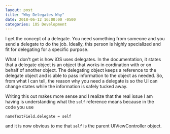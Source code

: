 ```yaml
---
layout: post
title: "Why Delegates Why"
date: 2018-06-12 16:00:00 -0500
categories: iOS Development 
---
```


I get the concept of a delegate. You need something from someone and you send a delegate to do the job. Ideally, this person is highly specialized and fit for delegating for a specific purpose. 

What I don't get is how iOS uses delegates. In the documentation, it states that a delegate object is an object that works in cordination with or on behalf of another object. The delegating object keeps a reference to the delegate object and is able to pass information to the object as needed. So, from what I can tell, the reason why you need a delegate is so the UI can change states while the information is safely tucked away.  

Writing this out makes more sense and I realize that the real issue I am having is understanding what the `self` reference means because in the code you use

`nameTextField.delegate = self`

and it is now obvious to me that `self` is the parent UIViewController object.
